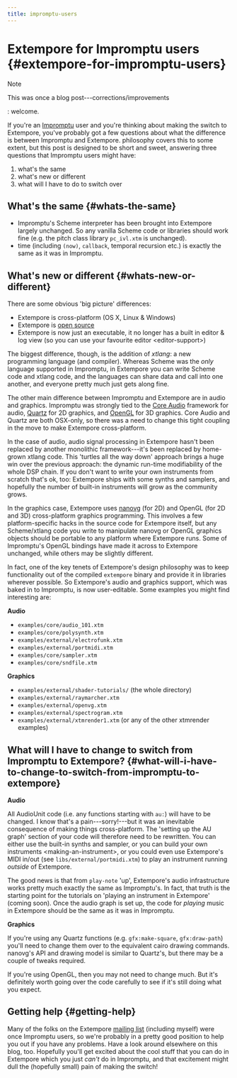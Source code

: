 ```yaml
---
title: impromptu-users
---
```


Extempore for Impromptu users {#extempore-for-impromptu-users}
=============================

Note

This was once a blog post---corrections/improvements

:   welcome.

If you're an [Impromptu]() user and you're thinking about making the
switch to Extempore, you've probably got a few questions about what the
difference is between Impromptu and Extempore. <span
role="doc">philosophy</span> covers this to some extent, but this post
is designed to be short and sweet, answering three questions that
Impromptu users might have:

1.  what's the same
2.  what's new or different
3.  what will I have to do to switch over

What's the same {#whats-the-same}
---------------

-   Impromptu's Scheme interpreter has been brought into Extempore
    largely unchanged. So any vanilla Scheme code or libraries should
    work fine (e.g. the pitch class library `pc_ivl.xtm` is unchanged).
-   <span role="doc">time</span> (including `(now)`, `callback`,
    temporal recursion etc.) is exactly the same as it was in Impromptu.

What's new or different {#whats-new-or-different}
-----------------------

There are some obvious 'big picture' differences:

-   Extempore is cross-platform (OS X, Linux & Windows)
-   Extempore is [open source](https://github.com/digego/extempore)
-   Extempore is now just an executable, it no longer has a built in
    editor & log view (so <span
    role="doc">you can use your favourite editor &lt;editor-support&gt;</span>)

The biggest difference, though, is the addition of *xtlang*: a new
programming language (and compiler). Whereas Scheme was the *only*
language supported in Impromptu, in Extempore you can write Scheme code
and xtlang code, and the languages can share data and call into one
another, and everyone pretty much just gets along fine.

The other main difference between Impromptu and Extempore are in audio
and graphics. Impromptu was strongly tied to the [Core
Audio](https://developer.apple.com/library/mac/#documentation/MusicAudio/Conceptual/CoreAudioOverview/Introduction/Introduction.html)
framework for audio,
[Quartz](https://developer.apple.com/library/mac/#documentation/GraphicsImaging/Conceptual/drawingwithquartz2d/Introduction/Introduction.html)
for 2D graphics, and [OpenGL](http://www.opengl.org) for 3D graphics.
Core Audio and Quartz are both OSX-only, so there was a need to change
this tight coupling in the move to make Extempore cross-platform.

In the case of audio, audio signal processing in Extempore hasn't been
replaced by another monolithic framework---it's been replaced by
home-grown xtlang code. This 'turtles all the way down' approach brings
a huge win over the previous approach: the dynamic run-time
modifiability of the whole DSP chain. If you don't want to write your
own instruments from scratch that's ok, too: Extempore ships with some
synths and samplers, and hopefully the number of built-in instruments
will grow as the community grows.

In the graphics case, Extempore uses
[nanovg](https://github.com/memononen/nanovg) (for 2D) and OpenGL (for
2D and 3D) cross-platform graphics programming. This involves a few
platform-specific hacks in the source code for Extempore itself, but any
Scheme/xtlang code you write to manipulate nanovg or OpenGL graphics
objects should be portable to any platform where Extempore runs. Some of
Impromptu's OpenGL bindings have made it across to Extempore unchanged,
while others may be slightly different.

In fact, one of the key tenets of Extempore's design philosophy was to
keep functionality out of the compiled `extempore` binary and provide it
in libraries wherever possible. So Extempore's audio and graphics
support, which was baked in to Impromptu, is now user-editable. Some
examples you might find interesting are:

**Audio**

-   `examples/core/audio_101.xtm`
-   `examples/core/polysynth.xtm`
-   `examples/external/electrofunk.xtm`
-   `examples/external/portmidi.xtm`
-   `examples/core/sampler.xtm`
-   `examples/core/sndfile.xtm`

**Graphics**

-   `examples/external/shader-tutorials/` (the whole directory)
-   `examples/external/raymarcher.xtm`
-   `examples/external/openvg.xtm`
-   `examples/external/spectrogram.xtm`
-   `examples/external/xtmrender1.xtm` (or any of the other xtmrender
    examples)

What will I have to change to switch from Impromptu to Extempore? {#what-will-i-have-to-change-to-switch-from-impromptu-to-extempore}
-----------------------------------------------------------------

**Audio**

All AudioUnit code (i.e. any functions starting with `au:`) will have to
be changed. I know that's a pain---sorry!---but it was an inevitable
consequence of making things cross-platform. The 'setting up the AU
graph' section of your code will therefore need to be rewritten. You can
either use the built-in synths and sampler, or you can <span
role="doc">build your own instruments &lt;making-an-instrument&gt;</span>,
or you could even use Extempore's MIDI in/out (see
`libs/external/portmidi.xtm`) to play an instrument running *outside* of
Extempore.

The good news is that from `play-note` 'up', Extempore's audio
infrastructure works pretty much exactly the same as Impromptu's. In
fact, that truth is the starting point for the tutorials on 'playing an
instrument in Extempore' (coming soon). Once the audio graph is set up,
the code for *playing* music in Extempore should be the same as it was
in Impromptu.

**Graphics**

If you're using any Quartz functions (e.g. `gfx:make-square`,
`gfx:draw-path`) you'll need to change them over to the equivalent cairo
drawing commands. nanovg's API and drawing model is similar to Quartz's,
but there may be a couple of tweaks required.

If you're using OpenGL, then you may not need to change much. But it's
definitely worth going over the code carefully to see if it's still
doing what you expect.

Getting help {#getting-help}
------------

Many of the folks on the Extempore [mailing
list](https://groups.google.com/extemporelang) (including myself) were
once Impromptu users, so we're probably in a pretty good position to
help you out if you have any problems. Have a look around elsewhere on
this blog, too. Hopefully you'll get excited about the cool stuff that
you can do in Extempore which you just *can't* do in Impromptu, and that
excitement might dull the (hopefully small) pain of making the switch!
